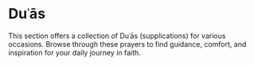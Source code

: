 # Duʿās

This section offers a collection of Duʿās (supplications) for various occasions. Browse through these prayers to find guidance, comfort, and inspiration for your daily journey in faith.
